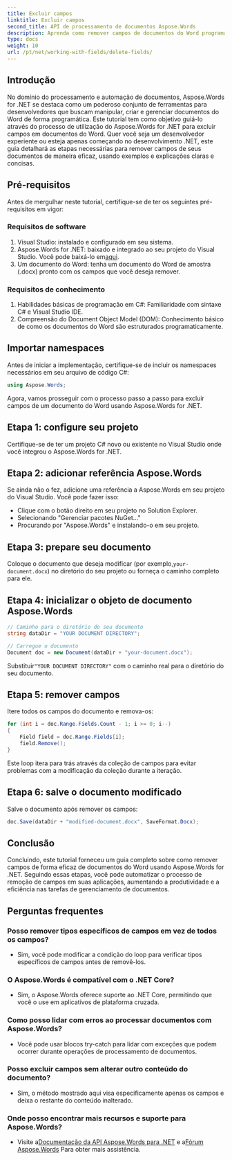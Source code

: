 ```yaml
---
title: Excluir campos
linktitle: Excluir campos
second_title: API de processamento de documentos Aspose.Words
description: Aprenda como remover campos de documentos do Word programaticamente usando Aspose.Words for .NET. Guia claro e passo a passo com exemplos de código.
type: docs
weight: 10
url: /pt/net/working-with-fields/delete-fields/
---
```


## Introdução

No domínio do processamento e automação de documentos, Aspose.Words for .NET se destaca como um poderoso conjunto de ferramentas para desenvolvedores que buscam manipular, criar e gerenciar documentos do Word de forma programática. Este tutorial tem como objetivo guiá-lo através do processo de utilização do Aspose.Words for .NET para excluir campos em documentos do Word. Quer você seja um desenvolvedor experiente ou esteja apenas começando no desenvolvimento .NET, este guia detalhará as etapas necessárias para remover campos de seus documentos de maneira eficaz, usando exemplos e explicações claras e concisas.

## Pré-requisitos

Antes de mergulhar neste tutorial, certifique-se de ter os seguintes pré-requisitos em vigor:

### Requisitos de software

1. Visual Studio: instalado e configurado em seu sistema.
2.  Aspose.Words for .NET: baixado e integrado ao seu projeto do Visual Studio. Você pode baixá-lo em[aqui](https://releases.aspose.com/words/net/).
3. Um documento do Word: tenha um documento do Word de amostra (.docx) pronto com os campos que você deseja remover.

### Requisitos de conhecimento

1. Habilidades básicas de programação em C#: Familiaridade com sintaxe C# e Visual Studio IDE.
2. Compreensão do Document Object Model (DOM): Conhecimento básico de como os documentos do Word são estruturados programaticamente.

## Importar namespaces

Antes de iniciar a implementação, certifique-se de incluir os namespaces necessários em seu arquivo de código C#:

```csharp
using Aspose.Words;
```

Agora, vamos prosseguir com o processo passo a passo para excluir campos de um documento do Word usando Aspose.Words for .NET.

## Etapa 1: configure seu projeto

Certifique-se de ter um projeto C# novo ou existente no Visual Studio onde você integrou o Aspose.Words for .NET.

## Etapa 2: adicionar referência Aspose.Words

Se ainda não o fez, adicione uma referência a Aspose.Words em seu projeto do Visual Studio. Você pode fazer isso:
   - Clique com o botão direito em seu projeto no Solution Explorer.
   - Selecionando "Gerenciar pacotes NuGet..."
   - Procurando por "Aspose.Words" e instalando-o em seu projeto.

## Etapa 3: prepare seu documento

 Coloque o documento que deseja modificar (por exemplo,`your-document.docx`) no diretório do seu projeto ou forneça o caminho completo para ele.

## Etapa 4: inicializar o objeto de documento Aspose.Words

```csharp
// Caminho para o diretório do seu documento
string dataDir = "YOUR DOCUMENT DIRECTORY";

// Carregue o documento
Document doc = new Document(dataDir + "your-document.docx");
```

 Substituir`"YOUR DOCUMENT DIRECTORY"` com o caminho real para o diretório do seu documento.

## Etapa 5: remover campos

Itere todos os campos do documento e remova-os:

```csharp
for (int i = doc.Range.Fields.Count - 1; i >= 0; i--)
{
    Field field = doc.Range.Fields[i];
    field.Remove();
}
```

Este loop itera para trás através da coleção de campos para evitar problemas com a modificação da coleção durante a iteração.

## Etapa 6: salve o documento modificado

Salve o documento após remover os campos:

```csharp
doc.Save(dataDir + "modified-document.docx", SaveFormat.Docx);
```

## Conclusão

Concluindo, este tutorial forneceu um guia completo sobre como remover campos de forma eficaz de documentos do Word usando Aspose.Words for .NET. Seguindo essas etapas, você pode automatizar o processo de remoção de campos em suas aplicações, aumentando a produtividade e a eficiência nas tarefas de gerenciamento de documentos.

## Perguntas frequentes

### Posso remover tipos específicos de campos em vez de todos os campos?
   - Sim, você pode modificar a condição do loop para verificar tipos específicos de campos antes de removê-los.

### O Aspose.Words é compatível com o .NET Core?
   - Sim, o Aspose.Words oferece suporte ao .NET Core, permitindo que você o use em aplicativos de plataforma cruzada.

### Como posso lidar com erros ao processar documentos com Aspose.Words?
   - Você pode usar blocos try-catch para lidar com exceções que podem ocorrer durante operações de processamento de documentos.

### Posso excluir campos sem alterar outro conteúdo do documento?
   - Sim, o método mostrado aqui visa especificamente apenas os campos e deixa o restante do conteúdo inalterado.

### Onde posso encontrar mais recursos e suporte para Aspose.Words?
   -  Visite a[Documentação da API Aspose.Words para .NET](https://reference.aspose.com/words/net/) e a[Fórum Aspose.Words](https://forum.aspose.com/c/words/8) Para obter mais assistência.

